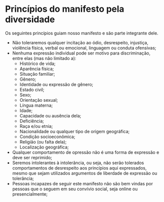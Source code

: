 # Princípios do manifesto pela diversidade

Os seguintes princípios guiam nosso manifesto e são parte integrante dele.

* Não toleraremos qualquer incitação ao ódio, desrespeito, injustiça, violência física, verbal ou emocional, linguagem ou conduta ofensivas;
* Nenhuma expressão individual pode ser motivo para discriminação, entre elas (mas não limitado a):
    * Histórico de vida;
    * Aparência física;
    * Situação familiar;
    * Gênero;
    * Identidade ou expressão de gênero;
    * Estado civil;
    * Sexo;
    * Orientação sexual;
    * Língua materna;
    * Idade;
    * Capacidade ou ausência dela;
    * Deficiência;
    * Raça e/ou etnia;
    * Nacionalidade ou qualquer tipo de origem geográfica;
    * Condição socioeconômica;
    * Religião (ou falta dela);
    * Localização geográfica;
* Qualquer comportamento de opressão não é uma forma de expressão e deve ser reprimido;
* Seremos intolerantes à intolerância, ou seja, não serão tolerados comportamentos de desrespeito aos princípios aqui expressados, mesmo que sejam utilizados argumentos de liberdade de expressão ou tolerância;
* Pessoas incapazes de seguir este manifesto não são bem vindas por pessoas que o seguem em seu convívio social, seja online ou presencialmente;
